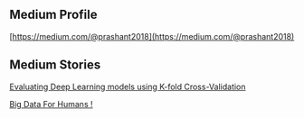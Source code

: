 ## Medium Profile
[https://medium.com/@prashant2018](https://medium.com/@prashant2018)

## Medium Stories

[Evaluating Deep Learning models using K-fold Cross-Validation](https://medium.com/@prashant2018/evaluating-deep-learning-models-using-k-fold-cross-validation-f1f14fc0b1cb)

[Big Data For Humans !](https://medium.com/@prashant2018/fun-with-big-data-76bc65a9d9fd)
